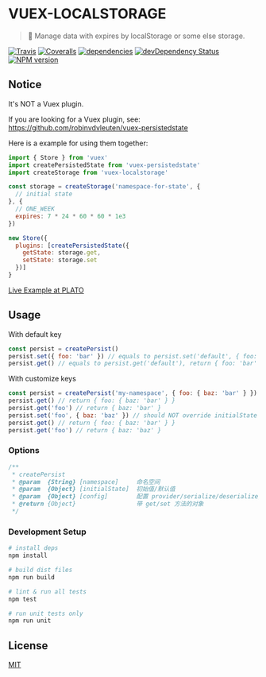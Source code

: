 # VUEX-LOCALSTORAGE

> :dvd: Manage data with expires by localStorage or some else storage.

[![Travis](https://img.shields.io/travis/crossjs/vuex-localstorage.svg?style=flat-square)](https://travis-ci.org/crossjs/vuex-localstorage)
[![Coveralls](https://img.shields.io/coveralls/crossjs/vuex-localstorage.svg?style=flat-square)](https://coveralls.io/github/crossjs/vuex-localstorage)
[![dependencies](https://david-dm.org/crossjs/vuex-localstorage.svg?style=flat-square)](https://david-dm.org/crossjs/vuex-localstorage)
[![devDependency Status](https://david-dm.org/crossjs/vuex-localstorage/dev-status.svg?style=flat-square)](https://david-dm.org/crossjs/vuex-localstorage?type=dev)
[![NPM version](https://img.shields.io/npm/v/vuex-localstorage.svg?style=flat-square)](https://npmjs.org/package/vuex-localstorage)

## Notice

It's NOT a Vuex plugin.

If you are looking for a Vuex plugin, see: https://github.com/robinvdvleuten/vuex-persistedstate

Here is a example for using them together:

``` js
import { Store } from 'vuex'
import createPersistedState from 'vuex-persistedstate'
import createStorage from 'vuex-localstorage'

const storage = createStorage('namespace-for-state', {
  // initial state
}, {
  // ONE_WEEK
  expires: 7 * 24 * 60 * 60 * 1e3
})

new Store({
  plugins: [createPersistedState({
    getState: storage.get,
    setState: storage.set
  })]
}
```

[Live Example at PLATO](https://github.com/crossjs/plato/blob/master/src/modules/persist/index.js)

## Usage

With default key

``` js
const persist = createPersist()
persist.set({ foo: 'bar' }) // equals to persist.set('default', { foo: 'bar' })
persist.get() // equals to persist.get('default'), return { foo: 'bar' }
```

With customize keys

``` js
const persist = createPersist('my-namespace', { foo: { baz: 'bar' } })
persist.get() // return { foo: { baz: 'bar' } }
persist.get('foo') // return { baz: 'bar' }
persist.set('foo', { baz: 'baz' }) // should NOT override initialState
persist.get() // return { foo: { baz: 'bar' } }
persist.get('foo') // return { baz: 'baz' }
```

### Options

``` js
/**
 * createPersist
 * @param  {String} [namespace]     命名空间
 * @param  {Object} [initialState]  初始值/默认值
 * @param  {Object} [config]        配置 provider/serialize/deserialize/expires
 * @return {Object}                 带 get/set 方法的对象
 */
```

### Development Setup

``` bash
# install deps
npm install

# build dist files
npm run build

# lint & run all tests
npm test

# run unit tests only
npm run unit
```

## License

[MIT](http://opensource.org/licenses/MIT)

